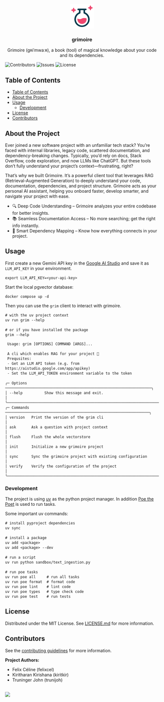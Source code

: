 <div align="center">
<a href="https://github.com/BDP25/grimoire">
<img src="images/logo.svg" alt="Logo" width="80" height="80">
</a>
<h3 align="center">grimoire</h3>
<p align="center">
Grimoire (gʀiˈmwaːʀ), a book (tool) of magical knowledge about your code and its dependencies.
<br/>
</p>
</div>

![Contributors](https://img.shields.io/github/contributors/BDP25/grimoire?color=dark-green)
![Issues](https://img.shields.io/github/issues/BDP25/grimoire)
![License](https://img.shields.io/github/license/BDP25/grimoire)

## Table of Contents

- [Table of Contents](#table-of-contents)
- [About the Project](#about-the-project)
- [Usage](#usage)
  - [Development](#development)
- [License](#license)
- [Contributors](#contributors)

## About the Project

Ever joined a new software project with an unfamiliar tech stack? You’re faced with internal libraries, legacy code, scattered documentation, and dependency-breaking
changes. Typically, you’d rely on docs, Stack Overflow, code exploration, and now LLMs like ChatGPT. But these tools don’t fully understand your project’s
context—frustrating, right?

That’s why we built Grimoire. It’s a powerful client tool that leverages RAG (Retrieval-Augmented Generation) to deeply understand your code, documentation,
dependencies, and project structure. Grimoire acts as your personal AI assistant, helping you onboard faster, develop smarter, and navigate your project with ease.

- 🔍 Deep Code Understanding – Grimoire analyzes your entire codebase for better insights.
- 📚 Seamless Documentation Access – No more searching; get the right info instantly.
- 🧩 Smart Dependency Mapping – Know how everything connects in your project.

## Usage

First create a new Gemini API key in the [Google AI Studio](https://aistudio.google.com/app/apikey) and save it as `LLM_API_KEY` in your environment.

```shell
export LLM_API_KEY=<your-api-key>
```

Start the local pgvector database:

```shell
docker compose up -d
```

Then you can use the `grim` client to interact with grimoire.

```shell
# with the uv project context
uv run grim --help

# or if you have installed the package
grim --help
```

```text
 Usage: grim [OPTIONS] COMMAND [ARGS]...

 A cli which enables RAG for your project 🔮
 Prequsites:
 - Get an LLM API token (e.g. from https://aistudio.google.com/app/apikey)
 - Set the LLM_API_TOKEN environment variable to the token

╭─ Options ───────────────────────────────────────────────────────────────────╮
│ --help          Show this message and exit.                                 │
╰─────────────────────────────────────────────────────────────────────────────╯
╭─ Commands ──────────────────────────────────────────────────────────────────╮
│ version   Print the version of the grim cli                                 │
│ ask       Ask a question with project context                               │
│ flush     Flush the whole vectorstore                                       │
│ init      Initialize a new grimoire project                                 │
│ sync      Sync the grimoire project with existing configuration             │
│ verify    Verify the configuration of the project                           │
╰─────────────────────────────────────────────────────────────────────────────╯
```

### Development

The project is using [uv](https://docs.astral.sh/uv/) as the python project manager. In addition [Poe the Poet](https://poethepoet.natn.io/index.html) is used to run
tasks.

Some important uv commands:

```shell
# install pyproject dependencies
uv sync

# install a package
uv add <package>
uv add <package> --dev

# run a script
uv run python sandbox/text_ingestion.py

# run poe tasks
uv run poe all     # run all tasks
uv run poe format  # format code
uv run poe lint    # lint code
uv run poe types   # type check code
uv run poe test    # run tests
```

## License

Distributed under the MIT License. See [LICENSE.md](LICENSE.md) for more information.

## Contributors

See the [contributing guidelines](CONTRIBUTING.md) for more information.


**Project Authors:**

- Felix Céline (felixcel)
- Kiritharan Kirishana (kiritkir)
- Truninger John (trunijoh)

</br>
<a href="https://github.com/BDP25/grimoire/graphs/contributors">
  <img src="https://contrib.rocks/image?repo=BDP25/grimoire" />
</a>
